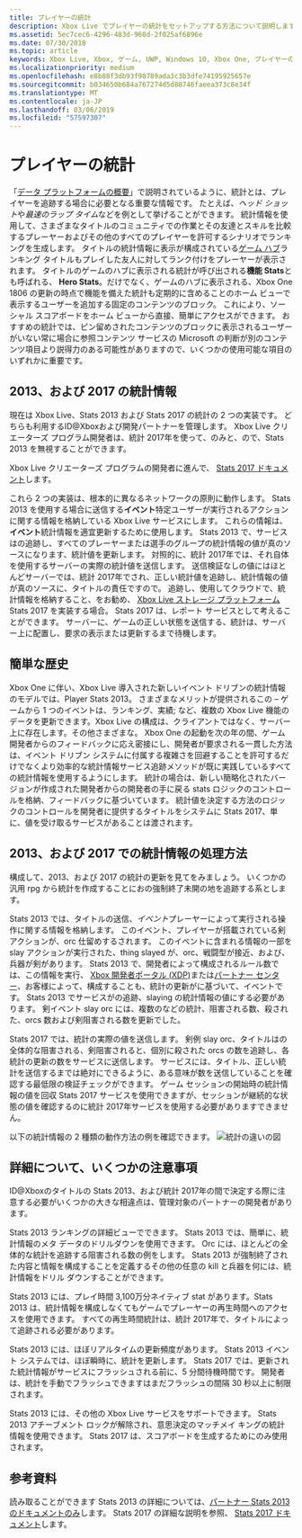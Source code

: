 ```yaml
---
title: プレイヤーの統計
description: Xbox Live でプレイヤーの統計をセットアップする方法について説明します。
ms.assetid: 5ec7cec6-4296-483d-960d-2f025af6896e
ms.date: 07/30/2018
ms.topic: article
keywords: Xbox Live, Xbox, ゲーム, UWP, Windows 10, Xbox One, プレイヤーの統計, ランキング
ms.localizationpriority: medium
ms.openlocfilehash: e8b88f3db93f98789ada3c3b3dfe74195925657e
ms.sourcegitcommit: b034650b684a767274d5d88746faeea373c8e34f
ms.translationtype: MT
ms.contentlocale: ja-JP
ms.lasthandoff: 03/06/2019
ms.locfileid: "57597307"
---
```

# <a name="player-stats"></a>プレイヤーの統計

「[データ プラットフォームの概要](../data-platform/data-platform.md)」で説明されているように、統計とは、プレイヤーを追跡する場合に必要となる重要な情報です。 たとえば、*ヘッド ショット*や*最速のラップ タイム*などを例として挙げることができます。 統計情報を使用して、さまざまなタイトルのコミュニティでの作業とその友達とスキルを比較するプレーヤーおよびその他のすべてのプレイヤーを許可するシナリオでランキングを生成します。 タイトルの統計情報に表示が構成されている[ゲーム ハブ](../data-platform/designing-xbox-live-experiences.md)ランキング タイトルもプレイした友人に対してランク付けをプレーヤーが表示されます。 タイトルのゲームのハブに表示される統計が呼び出される**機能 Stats**とも呼ばれる、 **Hero Stats**。だけでなく、ゲームのハブに表示される、Xbox One 1806 の更新の時点で機能を備えた統計も定期的に含めることのホーム ビューで表示するユーザーを追加する固定のコンテンツのブロック。 これにより、ソーシャル スコアボードをホーム ビューから直接、簡単にアクセスができます。 おすすめの統計では、ピン留めされたコンテンツのブロックに表示されるユーザーがいない常に場合に参照コンテンツ サービスの Microsoft の判断が別のコンテンツ項目より説得力のある可能性がありますので、いくつかの使用可能な項目のいずれかに重要です。

## <a name="stats-2013-and-2017"></a>2013、および 2017 の統計情報

現在は Xbox Live、Stats 2013 および Stats 2017 の統計の 2 つの実装です。 どちらも利用するID@Xboxおよび開発パートナーを管理します。 Xbox Live クリエーターズ プログラム開発者は、統計 2017年を使って、のみと、ので、Stats 2013 を無視することができます。

Xbox Live クリエーターズ プログラムの開発者に進んで、 [Stats 2017 ドキュメント](stats2017.md)します。

これら 2 つの実装は、根本的に異なるネットワークの原則に動作します。 Stats 2013 を使用する場合に送信する**イベント**特定ユーザーが実行されるアクションに関する情報を格納している Xbox Live サービスにします。 これらの情報は、**イベント**統計情報を適宜更新するために使用します。 Stats 2013 で、サービスはの追跡し、すべてのプレーヤーまたは選手のグループの統計情報の値が真のソースになります、統計値を更新します。 対照的に、統計 2017年では、それ自体を使用するサーバーの実際の統計値を送信します。 送信検証なしの値にはほとんどサーバーでは、統計 2017年でされ、正しい統計値を追跡し、統計情報の値が真のソースに、タイトルの責任ですので。 追跡し、使用してクラウドで、統計情報を格納すること、をお勧め、 [Xbox Live ストレージ プラットフォーム](../storage-platform/storage-platform.md)Stats 2017 を実装する場合。 Stats 2017 は、レポート サービスとして考えることができます。 サーバーに、ゲームの正しい状態を送信する、統計は、サーバー上に配置し、要求の表示または更新するまで待機します。

## <a name="a-brief-history"></a>簡単な歴史

Xbox One に伴い、Xbox Live 導入された新しいイベント ドリブンの統計情報のモデルでは、Player Stats 2013。 さまざまなメリットが提供されるこの – ゲームから 1 つのイベントは、ランキング、実績; など、複数の Xbox Live 機能のデータを更新できます。Xbox Live の構成は、クライアントではなく、サーバー上に存在します。その他さまざまな。 Xbox One の起動を次の年の間、ゲーム開発者からのフィードバックに応え密接にし、開発者が要求される一貫した方法は、イベント ドリブン システムに付属する複雑さを回避することを許可するだけでなくより効率的な統計情報サービス追跡メソッドが既に実践しているすべての統計情報を使用するようにします。 統計の場合は、新しい簡略化されたバージョンが作成された開発者からの開発者の手に戻る stats ロジックのコントロールを格納、フィードバックに基づいています。 統計値を決定する方法のロジックのコントロールを開発者に提供するタイトルをシステムに Stats 2017、単に、値を受け取るサービスがあることは渡されます。

## <a name="how-stats-are-handled-in-2013-and-2017"></a>2013、および 2017 での統計情報の処理方法

構成して、2013、および 2017 の統計の更新を見てをみましょう。 いくつかの汎用 rpg から統計を作成することにおの強制終了未開の地を追跡する系とします。

Stats 2013 では、タイトルの送信、*イベント*プレーヤーによって実行される操作に関する情報を格納します。 このイベント、プレイヤーが搭載されている剣アクションが、orc 仕留めするされます。 このイベントに含まれる情報の一部を slay アクションが実行された、thing slayed が、orc、戦闘型が接近、および、兵器が剣があります。 Stats 2013 で、開発者によって構成されるルール数では、この情報を実行、 [Xbox 開発者ポータル (XDP)](https://xdp.xboxlive.com/User/Contact/MyAccess?selectedMenu=devaccounts)または[パートナー センター](https://partner.microsoft.com/dashboard)、お客様によって、構成することも、統計の更新がに基づいて、イベントです。 Stats 2013 でサービスがの追跡、slaying の統計情報の値にする必要があります。 剣イベント slay orc には、複数のなどの統計、阻害される数、殺された、orcs 数および剣阻害される数を更新でした。

Stats 2017 では、統計の実際の値を送信します。 剣例 slay orc、タイトルはの全体的な阻害される、剣阻害されると、個別に殺された orcs の数を追跡し、各統計の更新の数をサービスに送信します。 サービスには、タイトル、正しい統計を送信するまでは絶対にできるように、ある意味が数を送信していることを確認する最低限の検証チェックができます。 ゲーム セッションの開始時の統計情報の値を回収 Stats 2017 サービスを使用できますが、セッションが継続的な状態の値を確認するのに統計 2017年サービスを使用する必要がありますできません。

以下の統計情報の 2 種類の動作方法の例を確認できます。
![統計の違いの図](../images/stats/Stats2013-7DiagramColored.jpg)

## <a name="a-few-more-notes"></a>詳細について、いくつかの注意事項

ID@Xboxのタイトルの Stats 2013、および統計 2017年の間で決定する際に注意する必要がいくつかの大きな相違点は、管理対象のパートナーの開発者があります。

Stats 2013 ランキングの詳細ビューでできます。
Stats 2013 では、簡単に、統計情報のメタ データのドリルダウンを使用できます。 Orc には、ほとんどの全体的な統計を追跡する阻害される数の例をします。 Stats 2013 が強制終了された内容と情報を構成することを定義するその他の任意の kill と兵器を何には、統計情報をドリル ダウンすることができます。

Stats 2013 には、プレイ時間 3,100万分ネイティブ stat があります。Stats 2013 は、統計情報を構成しなくてもゲームでプレーヤーの再生時間へのアクセスを使用できます。 すべての再生時間統計は、統計 2017年で、タイトルによって追跡される必要があります。

Stats 2013 には、ほぼリアルタイムの更新頻度があります。
Stats 2013 イベント システムでは、ほぼ瞬時に、統計を更新します。 Stats 2017 では、更新された統計情報がサービスにフラッシュされる前に、5 分間待機時間です。 開発者は、統計を手動でフラッシュできますはまだフラッシュの間隔 30 秒以上に制限されます。

Stats 2013 には、その他の Xbox Live サービスをサポートできます。
Stats 2013 アチーブメント ロックが解除され、意思決定のマッチメイ キングの統計情報を使用できます。 Stats 2017 は、スコアボードを生成するためにのみ使用されます。

## <a name="further-reading"></a>参考資料

読み取ることができます Stats 2013 の詳細については、[パートナー Stats 2013 のドキュメントのみ](https://developer.microsoft.com/en-us/games/xbox/docs/xboxlive/xbox-live-partners/event-driven-data-platform/user-stats)します。
Stats 2017 の詳細な説明を参照、 [Stats 2017 ドキュメント](stats2017.md)します。